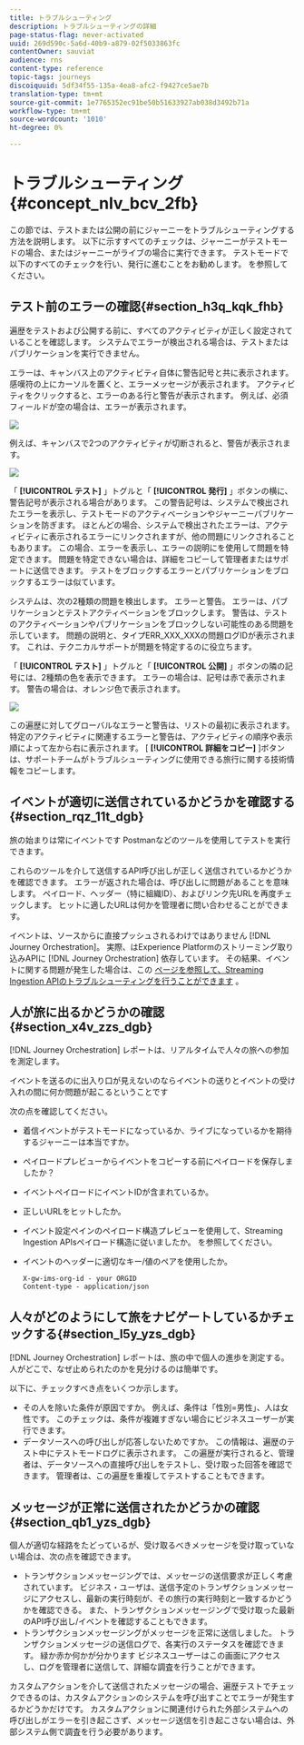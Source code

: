```yaml
---
title: トラブルシューティング
description: トラブルシューティングの詳細
page-status-flag: never-activated
uuid: 269d590c-5a6d-40b9-a879-02f5033863fc
contentOwner: sauviat
audience: rns
content-type: reference
topic-tags: journeys
discoiquuid: 5df34f55-135a-4ea8-afc2-f9427ce5ae7b
translation-type: tm+mt
source-git-commit: 1e7765352ec91be50b51633927ab038d3492b71a
workflow-type: tm+mt
source-wordcount: '1010'
ht-degree: 0%

---
```



# トラブルシューティング{#concept_nlv_bcv_2fb}

この節では、テストまたは公開の前にジャーニーをトラブルシューティングする方法を説明します。 以下に示すすべてのチェックは、ジャーニーがテストモードの場合、またはジャーニーがライブの場合に実行できます。 テストモードで以下のすべてのチェックを行い、発行に進むことをお勧めします。 [](../building-journeys/testing-the-journey.md)を参照してください。

## テスト前のエラーの確認{#section_h3q_kqk_fhb}

遍歴をテストおよび公開する前に、すべてのアクティビティが正しく設定されていることを確認します。 システムでエラーが検出される場合は、テストまたはパブリケーションを実行できません。

エラーは、キャンバス上のアクティビティ自体に警告記号と共に表示されます。 感嘆符の上にカーソルを置くと、エラーメッセージが表示されます。 アクティビティをクリックすると、エラーのある行と警告が表示されます。 例えば、必須フィールドが空の場合は、エラーが表示されます。

![](../assets/journey63.png)

例えば、キャンバスで2つのアクティビティが切断されると、警告が表示されます。

![](../assets/canvas-disconnected.png)

「 **[!UICONTROL テスト]** 」トグルと「 **[!UICONTROL 発行]** 」ボタンの横に、警告記号が表示される場合があります。 この警告記号は、システムで検出されたエラーを表示し、テストモードのアクティベーションやジャーニーパブリケーションを防ぎます。 ほとんどの場合、システムで検出されたエラーは、アクティビティに表示されるエラーにリンクされますが、他の問題にリンクされることもあります。 この場合、エラーを表示し、エラーの説明にを使用して問題を特定できます。 問題を特定できない場合は、詳細をコピーして管理者またはサポートに送信できます。 テストをブロックするエラーとパブリケーションをブロックするエラーは似ています。

システムは、次の2種類の問題を検出します。 エラーと警告。 エラーは、パブリケーションとテストアクティベーションをブロックします。 警告は、テストのアクティベーションやパブリケーションをブロックしない可能性のある問題を示しています。 問題の説明と、タイプERR_XXX_XXXの問題ログIDが表示されます。 これは、テクニカルサポートが問題を特定するのに役立ちます。

「 **[!UICONTROL テスト]** 」トグルと「 **[!UICONTROL 公開]** 」ボタンの隣の記号には、2種類の色を表示できます。 エラーの場合は、記号は赤で表示されます。 警告の場合は、オレンジ色で表示されます。

![](../assets/journey75.png)

この遍歴に対してグローバルなエラーと警告は、リストの最初に表示されます。 特定のアクティビティに関連するエラーと警告は、アクティビティの順序や表示順によって左から右に表示されます。 [ **[!UICONTROL 詳細をコピー]** ]ボタンは、サポートチームがトラブルシューティングに使用できる旅行に関する技術情報をコピーします。

## イベントが適切に送信されているかどうかを確認する{#section_rqz_11t_dgb}

旅の始まりは常にイベントです Postmanなどのツールを使用してテストを実行できます。

これらのツールを介して送信するAPI呼び出しが正しく送信されているかどうかを確認できます。 エラーが返された場合は、呼び出しに問題があることを意味します。 ペイロード、ヘッダー（特に組織ID）、およびリンク先URLを再度チェックします。 ヒットに適したURLは何かを管理者に問い合わせることができます。

イベントは、ソースからに直接プッシュされるわけではありません [!DNL Journey Orchestration]。 実際、はExperience Platformのストリーミング取り込みAPIに [!DNL Journey Orchestration] 依存しています。 その結果、イベントに関する問題が発生した場合は、この [ページを参照して、Streaming Ingestion APIのトラブルシューティングを行うことができます](https://docs.adobe.com/content/help/en/experience-platform/ingestion/streaming/troubleshooting.html) 。

## 人が旅に出るかどうかの確認{#section_x4v_zzs_dgb}

[!DNL Journey Orchestration] レポートは、リアルタイムで人々の旅への参加を測定します。

イベントを送るのに出入り口が見えないのならイベントの送りとイベントの受け入れの間に何か問題が起こるということです

次の点を確認してください。

* 着信イベントがテストモードになっているか、ライブになっているかを期待するジャーニーは本当ですか。
* ペイロードプレビューからイベントをコピーする前にペイロードを保存しましたか？
* イベントペイロードにイベントIDが含まれているか。
* 正しいURLをヒットしたか。
* イベント設定ペインのペイロード構造プレビューを使用して、Streaming Ingestion APIsペイロード構造に従いましたか。 [](../event/previewing-the-payload.md)を参照してください。
* イベントのヘッダーに適切なキー/値のペアを使用したか。

   ```
   X-gw-ims-org-id - your ORGID
   Content-type - application/json
   ```

## 人々がどのようにして旅をナビゲートしているかチェックする{#section_l5y_yzs_dgb}

[!DNL Journey Orchestration] レポートは、旅の中で個人の進歩を測定する。 人がどこで、なぜ止められたのかを見分けるのは簡単です。

以下に、チェックすべき点をいくつか示します。

* その人を除いた条件が原因ですか。 例えば、条件は「性別=男性」、人は女性です。 このチェックは、条件が複雑すぎない場合にビジネスユーザーが実行できます。
* データソースへの呼び出しが応答しないためですか。 この情報は、遍歴のテスト中にテストモードログに表示されます。 この遍歴が実行されると、管理者は、データソースへの直接呼び出しをテストし、受け取った回答を確認できます。 管理者は、この遍歴を重複してテストすることもできます。

## メッセージが正常に送信されたかどうかの確認{#section_qb1_yzs_dgb}

個人が適切な経路をたどっているが、受け取るべきメッセージを受け取っていない場合は、次の点を確認できます。

* トランザクションメッセージングでは、メッセージの送信要求が正しく考慮されています。 ビジネス・ユーザは、送信予定のトランザクションメッセージにアクセスし、最新の実行時刻が、その旅行の実行時刻と一致するかどうかを確認できる。 また、トランザクションメッセージングで受け取った最新のAPI呼び出し/イベントを確認することもできます。
* トランザクションメッセージングがメッセージを正常に送信しました。 トランザクションメッセージの送信ログで、各実行のステータスを確認できます。 緑か赤か何かが分かります ビジネスユーザーはこの画面にアクセスし、ログを管理者に送信して、詳細な調査を行うことができます。

カスタムアクションを介して送信されたメッセージの場合、遍歴テストでチェックできるのは、カスタムアクションのシステムを呼び出すことでエラーが発生するかどうかだけです。 カスタムアクションに関連付けられた外部システムへの呼び出しがエラーを引き起こさず、メッセージ送信を引き起こさない場合は、外部システム側で調査を行う必要があります。

